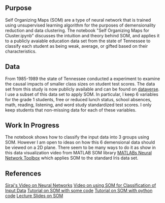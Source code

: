 ## Purpose
Self Organizing Maps (SOM) are a type of neural network that is trained using unsupervised learning algorithm for the purposes of demensionality reduction and data clustering. The notebook "Self Organizing Maps for Cluster.ipynb" discusses the intuition and theory behind SOM, and applies it to a publicly avaiable education data set from the state of Tennessee to classify each student as being weak, average, or gifted based on their characteristics. 

## Data
From 1985-1989 the state of Tennessee conducted a experiment to examine the causal impacts of smaller class sizes on student test scores. The data set from this study is now publicly available and can be found on [dataverse](https://dataverse.harvard.edu/dataset.xhtml?persistentId=hdl:1902.1/10766). I use a subset of this data set to apply SOM. In particular, I keep 6 variables for the grade 1 students, free or reduced lunch status, school absences, math, reading, listening, and word study standardized test scores. I only keep students that non-missing data for each of these variables. 

## Work In Progress
The notebook shows how to classify the input data into 3 groups using SOM. However I am open to ideas on how this 6 demensional data should be viewed on a 2D plane. There seem to be many ways to do it as show in this data visualization video from MATLAB SOM library [MATLABs Neural Network Toolbox](https://www.youtube.com/watch?v=1z5wDCubvV0) which applies SOM to the standard Iris data set. 

## References
[Siraj's Video on Neural Networks](https://www.youtube.com/watch?v=ov_RkIJptwE&t=1s)
[Video on using SOM for Classification of Input Data](https://www.youtube.com/watch?v=H9H6s-x-0YE)
[Tutorial on SOM with some code](http://www.ai-junkie.com/ann/som/som1.html)
[Tutorial on SOM with python code](http://blog.yhat.com/posts/self-organizing-maps-1.html)
[Lecture Slides on SOM](http://www.cs.bham.ac.uk/~jxb/NN/l16.pdf)
